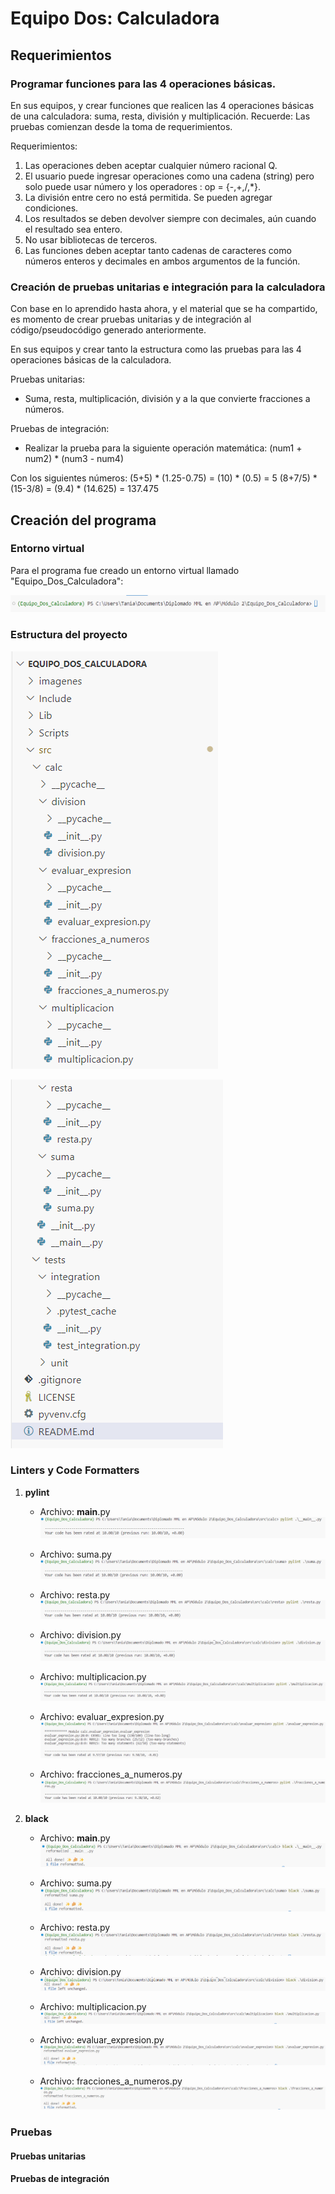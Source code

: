 # Equipo Dos: Calculadora

## Requerimientos

### Programar funciones para las 4 operaciones básicas.

En sus equipos, y crear funciones que realicen las 4 operaciones básicas de una calculadora: suma, resta, división y multiplicación.
Recuerde: Las pruebas comienzan desde la toma de requerimientos.

Requerimientos:

1. Las operaciones deben aceptar cualquier número racional Q.
2. El usuario puede ingresar operaciones como una cadena (string) pero solo puede usar número y los operadores : op = {-,+,/,*}.
3. La división entre cero no está permitida. Se pueden agregar condiciones.
4. Los resultados se deben devolver siempre con decimales, aún cuando el resultado sea entero.
5. No usar bibliotecas de terceros.
6. Las funciones deben aceptar tanto cadenas de caracteres como números enteros y decimales en ambos argumentos de la función.

### Creación de pruebas unitarias e integración para la calculadora

Con base en lo aprendido hasta ahora, y el material que se ha compartido, es momento de crear pruebas unitarias y de integración al código/pseudocódigo generado anteriormente.

En sus equipos y crear tanto la estructura como las pruebas para las 4 operaciones básicas de la calculadora.

Pruebas unitarias:

* Suma, resta, multiplicación, división y a la que convierte fracciones a números.

Pruebas de integración:

* Realizar la prueba para la siguiente operación matemática: (num1 + num2) * (num3 - num4) 

Con los siguientes números:
(5+5) * (1.25-0.75) = (10) * (0.5) = 5
(8+7/5) * (15-3/8) = (9.4) * (14.625) = 137.475

## Creación del programa

### Entorno virtual

Para el programa fue creado un entorno virtual llamado "Equipo_Dos_Calculadora":

![entorno_virtual](imagenes/entorno_virtual.png)

### Estructura del proyecto

![estructura_proyecto_1](imagenes/estructura_proyecto_1.png)

![estructura_proyecto_2](imagenes/estructura_proyecto_2.png)

### Linters y Code Formatters

1. **pylint**
    * Archivo: __main__.py
    ![pylint_main](imagenes/pylint_main.png)

    * Archivo: suma.py
    ![pylint_suma](imagenes/pylint_suma.png)

    * Archivo: resta.py
    ![pylint_resta](imagenes/pylint_resta.png)

    * Archivo: division.py
    ![pylint_division](imagenes/pylint_division.png)

    * Archivo: multiplicacion.py
    ![pylint_multiplicacion](imagenes/pylint_multiplicacion.png)

    * Archivo: evaluar_expresion.py
    ![pylint_evaluar_expresion](imagenes/pylint_evaluar_expresion.png)

    * Archivo: fracciones_a_numeros.py
    ![pylint_fracciones_a_numeros](imagenes/pylint_fracciones_a_numeros.png)


2. **black**
    * Archivo: __main__.py
    ![black_main](imagenes/black_main.png)

    * Archivo: suma.py
    ![black_suma](imagenes/black_suma.png)

    * Archivo: resta.py
    ![black_resta](imagenes/black_resta.png)

    * Archivo: division.py
    ![black_division](imagenes/black_division.png)

    * Archivo: multiplicacion.py
    ![black_multiplicacion](imagenes/black_multiplicacion.png)

    * Archivo: evaluar_expresion.py
    ![black_evaluar_expresion](imagenes/black_evaluar_expresion.png)

    * Archivo: fracciones_a_numeros.py
    ![black_fracciones_a_numeros](imagenes/black_fracciones_a_numeros.png)

### Pruebas

#### Pruebas unitarias

#### Pruebas de integración
